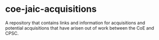 # coe-jaic-acquisitions
A repository that contains links and information for acquisitions and potential acquisitions that have arisen out of work between the CoE and CPSC.
